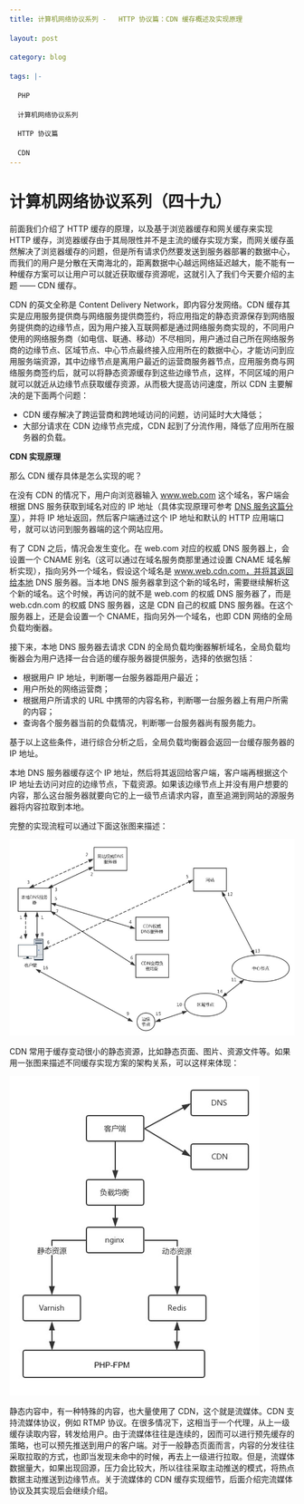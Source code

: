 ```yaml
---
title: 计算机网络协议系列 -   HTTP 协议篇：CDN 缓存概述及实现原理

layout: post

category: blog

tags: |-

  PHP

  计算机网络协议系列
  
  HTTP 协议篇

  CDN
---
```




# 计算机网络协议系列（四十九）



前面我们介绍了 HTTP 缓存的原理，以及基于浏览器缓存和网关缓存来实现 HTTP 缓存，浏览器缓存由于其局限性并不是主流的缓存实现方案，而网关缓存虽然解决了浏览器缓存的问题，但是所有请求仍然要发送到服务器部署的数据中心，而我们的用户是分散在天南海北的，距离数据中心越远网络延迟越大，能不能有一种缓存方案可以让用户可以就近获取缓存资源呢，这就引入了我们今天要介绍的主题 —— CDN 缓存。

CDN 的英文全称是 Content Delivery Network，即内容分发网络。CDN 缓存其实是应用服务提供商与网络服务提供商签约，将应用指定的静态资源保存到网络服务提供商的边缘节点，因为用户接入互联网都是通过网络服务商实现的，不同用户使用的网络服务商（如电信、联通、移动）不尽相同，用户通过自己所在网络服务商的边缘节点、区域节点、中心节点最终接入应用所在的数据中心，才能访问到应用服务端资源，其中边缘节点是离用户最近的运营商服务器节点，应用服务商与网络服务商签约后，就可以将静态资源缓存到这些边缘节点，这样，不同区域的用户就可以就近从边缘节点获取缓存资源，从而极大提高访问速度，所以 CDN 主要解决的是下面两个问题：

- CDN 缓存解决了跨运营商和跨地域访问的问题，访问延时大大降低；
- 大部分请求在 CDN 边缘节点完成，CDN 起到了分流作用，降低了应用所在服务器的负载。

**CDN 实现原理**

那么 CDN 缓存具体是怎么实现的呢？

在没有 CDN 的情况下，用户向浏览器输入 www.web.com 这个域名，客户端会根据 DNS 服务获取到域名对应的 IP 地址（具体实现原理可参考 [DNS 服务这篇分享](https://articles.zsxq.com/id_s26k0urqgzq3.html)），并将 IP 地址返回，然后客户端通过这个 IP 地址和默认的 HTTP 应用端口号，就可以访问到服务器端的这个网站应用。

有了 CDN 之后，情况会发生变化。在 web.com 对应的权威 DNS 服务器上，会设置一个 CNAME 别名（这可以通过在域名服务商那里通过设置 CNAME 域名解析实现），指向另外一个域名，假设这个域名是 www.web.cdn.com，并将其返回给本地 DNS 服务器。当本地 DNS 服务器拿到这个新的域名时，需要继续解析这个新的域名。这个时候，再访问的就不是 web.com 的权威 DNS 服务器了，而是 web.cdn.com 的权威 DNS 服务器，这是 CDN 自己的权威 DNS 服务器。在这个服务器上，还是会设置一个 CNAME，指向另外一个域名，也即 CDN 网络的全局负载均衡器。

接下来，本地 DNS 服务器去请求 CDN 的全局负载均衡器解析域名，全局负载均衡器会为用户选择一台合适的缓存服务器提供服务，选择的依据包括：

- 根据用户 IP 地址，判断哪一台服务器距用户最近；
- 用户所处的网络运营商；
- 根据用户所请求的 URL 中携带的内容名称，判断哪一台服务器上有用户所需的内容；
- 查询各个服务器当前的负载情况，判断哪一台服务器尚有服务能力。

基于以上这些条件，进行综合分析之后，全局负载均衡器会返回一台缓存服务器的 IP 地址。

本地 DNS 服务器缓存这个 IP 地址，然后将其返回给客户端，客户端再根据这个 IP 地址去访问对应的边缘节点，下载资源。如果该边缘节点上并没有用户想要的内容，那么这台服务器就要向它的上一级节点请求内容，直至追溯到网站的源服务器将内容拉取到本地。

完整的实现流程可以通过下面这张图来描述：

![img](/assets/post/3a42ba496759c01fa41503d64e4481c5a22ab486e197a84f8e378ed7ca517ac5.png)

CDN 常用于缓存变动很小的静态资源，比如静态页面、图片、资源文件等。如果用一张图来描述不同缓存实现方案的架构关系，可以这样来体现：

![img](/assets/post/125a92b461a313dabc0ea6b2726b61c414d632728ae77d608870de5dc71ab941.png)

静态内容中，有一种特殊的内容，也大量使用了 CDN，这个就是流媒体。CDN 支持流媒体协议，例如 RTMP 协议。在很多情况下，这相当于一个代理，从上一级缓存读取内容，转发给用户。由于流媒体往往是连续的，因而可以进行预先缓存的策略，也可以预先推送到用户的客户端。对于一般静态页面而言，内容的分发往往采取拉取的方式，也即当发现未命中的时候，再去上一级进行拉取。但是，流媒体数据量大，如果出现回源，压力会比较大，所以往往采取主动推送的模式，将热点数据主动推送到边缘节点。关于流媒体的 CDN 缓存实现细节，后面介绍完流媒体协议及其实现后会继续介绍。